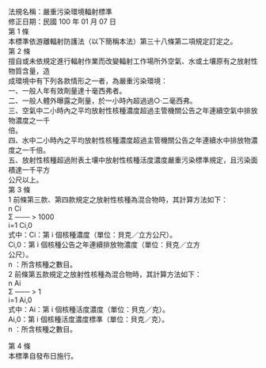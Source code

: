 法規名稱：嚴重污染環境輻射標準  
修正日期：民國 100 年 01 月 07 日  
第 1 條  
本標準依游離輻射防護法（以下簡稱本法）第三十八條第二項規定訂定之。  
第 2 條  
擅自或未依規定進行輻射作業而改變輻射工作場所外空氣、水或土壤原有之放射性物質含量，造  
成環境中有下列各款情形之一者，為嚴重污染環境：  
一、一般人年有效劑量達十毫西弗者。  
二、一般人體外曝露之劑量，於一小時內超過過○‧二毫西弗。  
三、空氣中二小時內之平均放射性核種濃度超過主管機關公告之年連續空氣中排放物濃度之一千  
倍。  
四、水中二小時內之平均放射性核種濃度超過主管機關公告之年連續水中排放物濃度之一千倍。  
五、放射性核種超過附表土壤中放射性核種活度濃度嚴重污染標準規定，且污染面積達一千平方  
公尺以上。  
第 3 條  
1 前條第三款、第四款規定之放射性核種為混合物時，其計算方法如下：  
n Ci  
Σ ─── > 1000  
i=1 Ci,0  
式中：Ci：第 i 個核種濃度（單位：貝克／立方公尺）。  
Ci,0：第 i 個核種公告之年連續排放物濃度（單位：貝克／立方  
公尺）。  
n ：所含核種之數目。  
2 前條第五款規定之放射性核種為混合物時，其計算方法如下：  
n Ai  
Σ ─── > 1  
i=1 Ai,0  
式中：Ai：第 i 個核種活度濃度（單位：貝克／克）。  
Ai,0：第 i 個核種活度濃度標準（單位：貝克／克）。  
n ：所含核種之數目。  


第 4 條  
本標準自發布日施行。  


